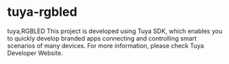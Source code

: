 # tuya-rgbled
tuya,RGBLED
This project is developed using Tuya SDK, which enables you to quickly develop
branded apps connecting and controlling smart scenarios of many devices.
For more information, please check Tuya Developer Website.
